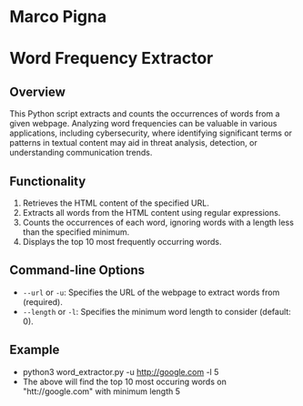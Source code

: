 # Marco Pigna
# Word Frequency Extractor

## Overview
This Python script extracts and counts the occurrences of words from a given webpage. Analyzing word frequencies can be valuable in various applications, including cybersecurity, where identifying significant terms or patterns in textual content may aid in threat analysis, detection, or understanding communication trends.

## Functionality
1. Retrieves the HTML content of the specified URL.
2. Extracts all words from the HTML content using regular expressions.
3. Counts the occurrences of each word, ignoring words with a length less than the specified minimum.
4. Displays the top 10 most frequently occurring words.

## Command-line Options
- `--url` or `-u`: Specifies the URL of the webpage to extract words from (required).
- `--length` or `-l`: Specifies the minimum word length to consider (default: 0).

## Example
- python3 word_extractor.py -u http://google.com -l 5 
- The above will find the top 10 most occuring words on "htt://google.com" with minimum length 5
